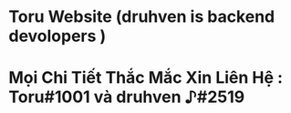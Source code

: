 # Toru Website (druhven is backend devolopers )

# Mọi Chi Tiết Thắc Mắc Xin Liên Hệ : Toru#1001 và druhven ♪#2519
